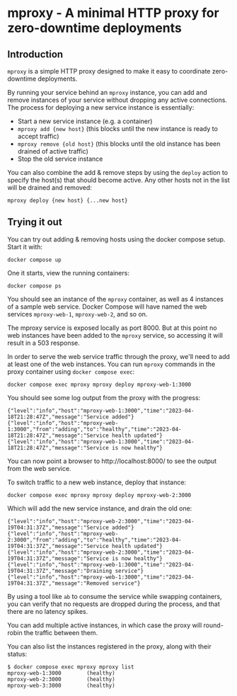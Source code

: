 # mproxy - A minimal HTTP proxy for zero-downtime deployments

## Introduction

`mproxy` is a simple HTTP proxy designed to make it easy to coordinate
zero-downtime deployments.

By running your service behind an `mproxy` instance, you can add and remove
instances of your service without dropping any active connections. The process
for deploying a new service instance is essentially:

- Start a new service instance (e.g. a container)
- `mproxy add {new host}` (this blocks until the new instance is ready to accept
  traffic)
- `mproxy remove {old host}` (this blocks until the old instance has
  been drained of active traffic)
- Stop the old service instance

You can also combine the add & remove steps by using the `deploy` action to
specify the host(s) that should become active. Any other hosts not in the list
will be drained and removed:

    mproxy deploy {new host} {...new host}

## Trying it out

You can try out adding & removing hosts using the docker compose setup. Start it
with:

    docker compose up

One it starts, view the running containers:

    docker compose ps

You should see an instance of the `mproxy` container, as well as 4 instances of
a sample web service. Docker Compose will have named the web services
`mproxy-web-1`, `mproxy-web-2`, and so on.

The mproxy service is exposed locally as port 8000. But at this point no web
instances have been added to the `mproxy` service, so accessing it will result
in a 503 response.

In order to serve the web service traffic through the proxy, we'll need to add
at least one of the web instances. You can run `mproxy` commands in the proxy
container using `docker compose exec`:

    docker compose exec mproxy mproxy deploy mproxy-web-1:3000

You should see some log output from the proxy with the progress:

    {"level":"info","host":"mproxy-web-1:3000","time":"2023-04-18T21:28:47Z","message":"Service added"}
    {"level":"info","host":"mproxy-web-1:3000","from":"adding","to":"healthy","time":"2023-04-18T21:28:47Z","message":"Service health updated"}
    {"level":"info","host":"mproxy-web-1:3000","time":"2023-04-18T21:28:47Z","message":"Service is now healthy"}

You can now point a browser to http://localhost:8000/ to see the output from the web service.

To switch traffic to a new web instance, deploy that instance:

    docker compose exec mproxy mproxy deploy mproxy-web-2:3000

Which will add the new service instance, and drain the old one:

    {"level":"info","host":"mproxy-web-2:3000","time":"2023-04-19T04:31:37Z","message":"Service added"}
    {"level":"info","host":"mproxy-web-2:3000","from":"adding","to":"healthy","time":"2023-04-19T04:31:37Z","message":"Service health updated"}
    {"level":"info","host":"mproxy-web-2:3000","time":"2023-04-19T04:31:37Z","message":"Service is now healthy"}
    {"level":"info","host":"mproxy-web-1:3000","time":"2023-04-19T04:31:37Z","message":"Draining service"}
    {"level":"info","host":"mproxy-web-1:3000","time":"2023-04-19T04:31:37Z","message":"Removed service"}

By using a tool like `ab` to consume the service while swapping containers, you
can verify that no requests are dropped during the process, and that there are
no latency spikes.

You can add multiple active instances, in which case the proxy will round-robin
the traffic between them.

You can also list the instances registered in the proxy, along with their status:

    $ docker compose exec mproxy mproxy list
    mproxy-web-1:3000        (healthy)
    mproxy-web-2:3000        (healthy)
    mproxy-web-3:3000        (healthy)
